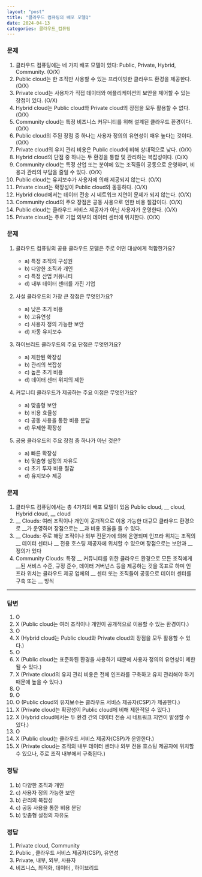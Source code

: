 ```yaml
---
layout: "post"
title: "클라우드 컴퓨팅의 배포 모델Q"
date: 2024-04-13
categories: 클라우드_컴퓨팅
---
```

### 문제

1.  클라우드 컴퓨팅에는 네 가지 배포 모델이 있다: Public, Private, Hybrid, Community. (O/X)
2.  Public cloud는 한 조직만 사용할 수 있는 프라이빗한 클라우드 환경을 제공한다. (O/X)
3.  Private cloud는 사용자가 직접 데이터와 애플리케이션의 보안을 제어할 수 있는 장점이 있다. (O/X)
4.  Hybrid cloud는 Public cloud와 Private cloud의 장점을 모두 활용할 수 없다. (O/X)
5.  Community cloud는 특정 비즈니스 커뮤니티를 위해 설계된 클라우드 환경이다. (O/X)
6.  Public cloud의 주된 장점 중 하나는 사용자 정의의 유연성이 매우 높다는 것이다. (O/X)
7.  Private cloud의 유지 관리 비용은 Public cloud에 비해 상대적으로 낮다. (O/X)
8.  Hybrid cloud의 단점 중 하나는 두 환경을 통합 및 관리하는 복잡성이다. (O/X)
9.  Community cloud는 특정 산업 또는 분야에 있는 조직들이 공동으로 운영하며, 비용과 관리의 부담을 줄일 수 있다. (O/X)
10.  Public cloud는 유지보수가 사용자에 의해 제공되지 않는다. (O/X)
11.  Private cloud는 확장성이 Public cloud와 동등하다. (O/X)
12.  Hybrid cloud에서는 데이터 전송 시 네트워크 지연이 문제가 되지 않는다. (O/X)
13.  Community cloud의 주요 장점은 공동 사용으로 인한 비용 절감이다. (O/X)
14.  Public cloud는 클라우드 서비스 제공자가 아닌 사용자가 운영한다. (O/X)
15.  Private cloud는 주로 기업 외부의 데이터 센터에 위치한다. (O/X)


### 문제

1.  클라우드 컴퓨팅의 공용 클라우드 모델은 주로 어떤 대상에게 적합한가요?
    
    *   a) 특정 조직의 구성원
    *   b) 다양한 조직과 개인
    *   c) 특정 산업 커뮤니티
    *   d) 내부 데이터 센터를 가진 기업
2.  사설 클라우드의 가장 큰 장점은 무엇인가요?
    
    *   a) 낮은 초기 비용
    *   b) 고유연성
    *   c) 사용자 정의 가능한 보안
    *   d) 자동 유지보수
3.  하이브리드 클라우드의 주요 단점은 무엇인가요?
    
    *   a) 제한된 확장성
    *   b) 관리의 복잡성
    *   c) 높은 초기 비용
    *   d) 데이터 센터 위치의 제한
4.  커뮤니티 클라우드가 제공하는 주요 이점은 무엇인가요?
    
    *   a) 맞춤형 보안
    *   b) 비용 효율성
    *   c) 공동 사용을 통한 비용 분담
    *   d) 무제한 확장성
5.  공용 클라우드의 주요 장점 중 하나가 아닌 것은?
    
    *   a) 빠른 확장성
    *   b) 맞춤형 설정의 자유도
    *   c) 초기 투자 비용 절감
    *   d) 유지보수 제공



### 문제
1. 클라우드 컴퓨팅에서는 총 4가지의 배포 모델이 있음 Public cloud, __ cloud, Hybrid cloud, __ cloud
2. __ Clouds: 여러 조직이나 개인이 공개적으로 이용 가능한 대규모 클라우드 환경으로 __가 운영하며 장점으로는 __과 비용 효율을 들 수 있다.
3. __ Clouds: 주로 해당 조직이나 외부 전문가에 의해 운영되며 인프라 위치는 조직의 __ 데이터 센터나 __ 전용 호스팅 제공자에 위치할 수 있으며 장점으로는 보안과 __ 정의가 있다
4. Community Clouds: 특정 __ 커뮤니티를 위한 클라우드 환경으로 모든 조직에게 __된 서비스 수준, 규정 준수, 데이터 거버넌스 등을 제공하는 것을 목표로 하며 인프라 위치는 클라우드 제공 업체의 __ 센터 또는 조직들이 공동으로 데이터 센터를 구축 또는 __ 방식
<hr>


### 답변

1.  O
2.  X (Public cloud는 여러 조직이나 개인이 공개적으로 이용할 수 있는 환경이다.)
3.  O
4.  X (Hybrid cloud는 Public cloud와 Private cloud의 장점을 모두 활용할 수 있다.)
5.  O
6.  X (Public cloud는 표준화된 환경을 사용하기 때문에 사용자 정의의 유연성이 제한될 수 있다.)
7.  X (Private cloud의 유지 관리 비용은 전체 인프라를 구축하고 유지 관리해야 하기 때문에 높을 수 있다.)
8.  O
9.  O
10.  O (Public cloud의 유지보수는 클라우드 서비스 제공자(CSP)가 제공한다.)
11.  X (Private cloud는 확장성이 Public cloud에 비해 제한적일 수 있다.)
12.  X (Hybrid cloud에서는 두 환경 간의 데이터 전송 시 네트워크 지연이 발생할 수 있다.)
13.  O
14.  X (Public cloud는 클라우드 서비스 제공자(CSP)가 운영한다.)
15.  X (Private cloud는 조직의 내부 데이터 센터나 외부 전용 호스팅 제공자에 위치할 수 있으나, 주로 조직 내부에서 구축된다.)

### 정답

1.  b) 다양한 조직과 개인
2.  c) 사용자 정의 가능한 보안
3.  b) 관리의 복잡성
4.  c) 공동 사용을 통한 비용 분담
5.  b) 맞춤형 설정의 자유도

### 정답 
1. Private cloud, Community
2. Public , 클라우드 서비스 제공자(CSP), 유연성
3. Private, 내부, 외부, 사용자
4. 비즈니스, 최적화, 데이터 , 하이브리드
